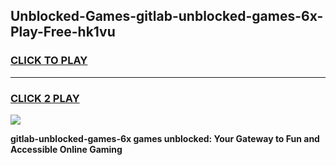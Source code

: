 
## Unblocked-Games-gitlab-unblocked-games-6x-Play-Free-hk1vu
<h3>
<a href="https://premium76.site?title=gitlab-unblocked-games-6x&ref=17A">CLICK TO PLAY</a></h3>
<hr>

<h3>
<a href="https://premium76.site?title=gitlab-unblocked-games-6x&ref=17A">CLICK 2 PLAY</a>
  
</h3>

<a href="https://premium76.site?title=gitlab-unblocked-games-6x&ref=17A"><img src="https://clearcache.store/games.png"></a>


**gitlab-unblocked-games-6x games unblocked: Your Gateway to Fun and Accessible Online Gaming**
